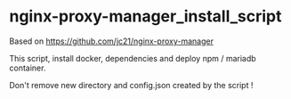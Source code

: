 # nginx-proxy-manager_install_script
Based on https://github.com/jc21/nginx-proxy-manager

This script, install docker, dependencies and deploy npm / mariadb container.

Don't remove new directory and config.json created by the script !
